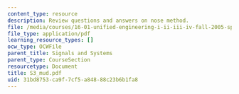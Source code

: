 ```yaml
---
content_type: resource
description: Review questions and answers on nose method.
file: /media/courses/16-01-unified-engineering-i-ii-iii-iv-fall-2005-spring-2006/31bd8753ca9f7cf5a84888c23b6b1fa8_S3_mud.pdf
file_type: application/pdf
learning_resource_types: []
ocw_type: OCWFile
parent_title: Signals and Systems
parent_type: CourseSection
resourcetype: Document
title: S3_mud.pdf
uid: 31bd8753-ca9f-7cf5-a848-88c23b6b1fa8
---
```

